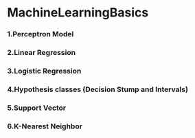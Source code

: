 # MachineLearningBasics

### 1.Perceptron Model
### 2.Linear Regression
### 3.Logistic Regression
### 4.Hypothesis classes (Decision Stump and Intervals)
### 5.Support Vector
### 6.K-Nearest Neighbor
